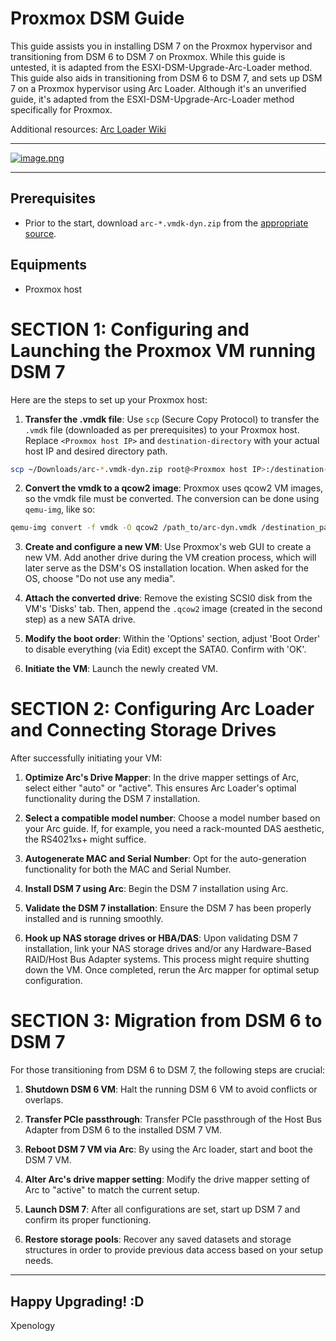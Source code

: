 # Proxmox DSM Guide

This guide assists you in installing DSM 7 on the Proxmox hypervisor and transitioning from DSM 6 to DSM 7 on Proxmox. While this guide is untested, it is adapted from the ESXI-DSM-Upgrade-Arc-Loader method. This guide also aids in transitioning from DSM 6 to DSM 7, and sets up DSM 7 on a Proxmox hypervisor using Arc Loader. Although it's an unverified guide, it's adapted from the ESXI-DSM-Upgrade-Arc-Loader method specifically for Proxmox. 

Additional resources: [Arc Loader Wiki](https://github.com/AuxXxilium/AuxXxilium/wiki)

---

[![image.png](https://i.postimg.cc/B6y2Q23Y/image.png)](https://postimg.cc/ftcV8tJm)

---

## Prerequisites

- Prior to the start, download `arc-*.vmdk-dyn.zip` from the [appropriate source](https://github.com/AuxXxilium/arc/releases).

## Equipments

- Proxmox host

# SECTION 1: Configuring and Launching the Proxmox VM running DSM 7

Here are the steps to set up your Proxmox host:

1. **Transfer the .vmdk file**: Use `scp` (Secure Copy Protocol) to transfer the `.vmdk` file (downloaded as per prerequisites) to your Proxmox host. Replace `<Proxmox host IP>` and `destination-directory` with your actual host IP and desired directory path.
 ```bash
scp ~/Downloads/arc-*.vmdk-dyn.zip root@<Proxmox host IP>:/destination-directory/
```

2. **Convert the vmdk to a qcow2 image**: Proxmox uses qcow2 VM images, so the vmdk file must be converted. The conversion can be done using `qemu-img`, like so:
 ```bash
qemu-img convert -f vmdk -O qcow2 /path_to/arc-dyn.vmdk /destination_path/arc-dyn.qcow2
```

3. **Create and configure a new VM**: Use Proxmox's web GUI to create a new VM. Add another drive during the VM creation process, which will later serve as the DSM's OS installation location. When asked for the OS, choose "Do not use any media".

4. **Attach the converted drive**: Remove the existing SCSI0 disk from the VM's 'Disks' tab. Then, append the `.qcow2` image (created in the second step) as a new SATA drive. 
  
5. **Modify the boot order**: Within the 'Options' section, adjust 'Boot Order' to disable everything (via Edit) except the SATA0. Confirm with 'OK'. 

6. **Initiate the VM**: Launch the newly created VM.

# SECTION 2: Configuring Arc Loader and Connecting Storage Drives

After successfully initiating your VM:

1. **Optimize Arc's Drive Mapper**: In the drive mapper settings of Arc, select either "auto" or "active". This ensures Arc Loader's optimal functionality during the DSM 7 installation.

2. **Select a compatible model number**: Choose a model number based on your Arc guide. If, for example, you need a rack-mounted DAS aesthetic, the RS4021xs+ might suffice.

3. **Autogenerate MAC and Serial Number**: Opt for the auto-generation functionality for both the MAC and Serial Number.

4. **Install DSM 7 using Arc**: Begin the DSM 7 installation using Arc.

5. **Validate the DSM 7 installation**: Ensure the DSM 7 has been properly installed and is running smoothly.

6. **Hook up NAS storage drives or HBA/DAS**: Upon validating DSM 7 installation, link your NAS storage drives and/or any Hardware-Based RAID/Host Bus Adapter systems. This process might require shutting down the VM. Once completed, rerun the Arc mapper for optimal setup configuration.

# SECTION 3: Migration from DSM 6 to DSM 7

For those transitioning from DSM 6 to DSM 7, the following steps are crucial:

1. **Shutdown DSM 6 VM**: Halt the running DSM 6 VM to avoid conflicts or overlaps.

2. **Transfer PCIe passthrough**: Transfer PCIe passthrough of the Host Bus Adapter from DSM 6 to the installed DSM 7 VM.

3. **Reboot DSM 7 VM via Arc**: By using the Arc loader, start and boot the DSM 7 VM.

4. **Alter Arc's drive mapper setting**: Modify the drive mapper setting of Arc to "active" to match the current setup. 

5. **Launch DSM 7**: After all configurations are set, start up DSM 7 and confirm its proper functioning.

6. **Restore storage pools**: Recover any saved datasets and storage structures in order to provide previous data access based on your setup needs.

---

Happy Upgrading! :D
---
Xpenology

